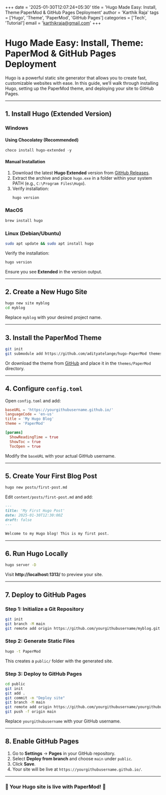 +++
date = '2025-01-30T12:07:24+05:30'
title = 'Hugo Made Easy: Install, Theme:PaperMod & GitHub Pages Deployment'
author = 'Karthik Raja'
tags = ['Hugo', 'Theme', 'PaperMod', 'GitHub Pages']
categories = ['Tech', 'Tutorial']
email = 'karthikraja@gmail.com'
+++

# Hugo Made Easy: Install, Theme: PaperMod & GitHub Pages Deployment

Hugo is a powerful static site generator that allows you to create fast, customizable websites with ease. In this guide, we’ll walk through installing Hugo, setting up the PaperMod theme, and deploying your site to GitHub Pages.

---

## 1. Install Hugo (Extended Version)

### **Windows**

#### **Using Chocolatey (Recommended)**

```powershell
choco install hugo-extended -y
```

#### **Manual Installation**

1. Download the latest **Hugo Extended** version from [GitHub Releases](https://github.com/gohugoio/hugo/releases).
2. Extract the archive and place `hugo.exe` in a folder within your system PATH (e.g., `C:\Program Files\Hugo`).
3. Verify installation:
   ```powershell
   hugo version
   ```

### **MacOS**

```sh
brew install hugo
```

### **Linux (Debian/Ubuntu)**

```sh
sudo apt update && sudo apt install hugo
```

Verify the installation:

```sh
hugo version
```

Ensure you see **Extended** in the version output.

---

## 2. Create a New Hugo Site

```sh
hugo new site myblog
cd myblog
```

Replace `myblog` with your desired project name.

---

## 3. Install the PaperMod Theme

```sh
git init
git submodule add https://github.com/adityatelange/hugo-PaperMod themes/PaperMod
```

Or download the theme from [GitHub](https://github.com/adityatelange/hugo-PaperMod) and place it in the `themes/PaperMod` directory.

---

## 4. Configure `config.toml`

Open `config.toml` and add:

```toml
baseURL = 'https://yourgithubusername.github.io/'
languageCode = 'en-us'
title = 'My Hugo Blog'
theme = 'PaperMod'

[params]
  ShowReadingTime = true
  ShowToc = true
  TocOpen = true
```

Modify the `baseURL` with your actual GitHub username.

---

## 5. Create Your First Blog Post

```sh
hugo new posts/first-post.md
```

Edit `content/posts/first-post.md` and add:

```md
---
title: 'My First Hugo Post'
date: 2025-01-30T12:30:00Z
draft: false
---

Welcome to my Hugo blog! This is my first post.
```

---

## 6. Run Hugo Locally

```sh
hugo server -D
```

Visit **http://localhost:1313/** to preview your site.

---

## 7. Deploy to GitHub Pages

### **Step 1: Initialize a Git Repository**

```sh
git init
git branch -M main
git remote add origin https://github.com/yourgithubusername/myblog.git
```

### **Step 2: Generate Static Files**

```sh
hugo -t PaperMod
```

This creates a `public/` folder with the generated site.

### **Step 3: Deploy to GitHub Pages**

```sh
cd public
git init
git add .
git commit -m "Deploy site"
git branch -M main
git remote add origin https://github.com/yourgithubusername/yourgithubusername.github.io.git
git push -f origin main
```

Replace `yourgithubusername` with your GitHub username.

---

## 8. Enable GitHub Pages

1. Go to **Settings** → **Pages** in your GitHub repository.
2. Select **Deploy from branch** and choose `main` under `public`.
3. Click **Save**.
4. Your site will be live at `https://yourgithubusername.github.io/`.

---

### 🎉 Your Hugo site is live with PaperMod! 🚀

